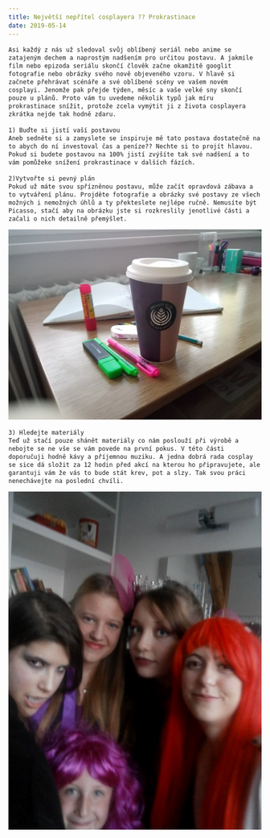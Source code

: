 ```yaml
--- 
title: Největší nepřítel cosplayera ?? Prokrastinace 
date: 2019-05-14 
--- 
```

 
    Asi každý z nás už sledoval svůj oblíbený seriál nebo anime se zatajeným dechem a naprostým nadšením pro určitou postavu. A jakmile film nebo epizoda seriálu skončí člověk začne okamžitě googlit fotografie nebo obrázky svého nově objeveného vzoru. V hlavě si začnete přehrávat scénáře a své oblíbené scény ve vašem novém cosplayi. Jenomže pak přejde týden, měsíc a vaše velké sny skončí pouze u plánů. Proto vám tu uvedeme několik typů jak míru prokrastinace snížit, protože zcela vymýtit ji z života cosplayera zkrátka nejde tak hodně zdaru. 

    1) Buďte si jistí vaší postavou
    Aneb sedněte si a zamyslete se inspiruje mě tato postava dostatečně na to abych do ní investoval čas a peníze?? Nechte si to projít hlavou. Pokud si budete postavou na 100% jistí zvýšíte tak své nadšení a to vám pomůžeke snížení prokrastinace v dalších fázích.

    2)Vytvořte si pevný plán
    Pokud už máte svou spřízněnou postavu, může začít opravdová zábava a to vytváření plánu. Projděte fotografie a obrázky své postavy ze všech možných i nemožných úhlů a ty překteslete nejlépe ručně. Nemusíte být Picasso, stačí aby na obrázku jste si rozkreslily jenotlivé části a začali o nich detailně přemýšlet.

![](1.jpg) 

    3) Hledejte materiály
    Teď už stačí pouze shánět materiály co nám poslouží při výrobě a nebojte se ne vše se vám povede na první pokus. V této části doporučuji hodně kávy a příjemnou muziku. A jedna dobrá rada cosplay se sice dá složit za 12 hodin před akcí na kterou ho připravujete, ale garantuji vám že vás to bude stát krev, pot a slzy. Tak svou práci nenechávejte na poslední chvíli.  

![](2.jpg) 


